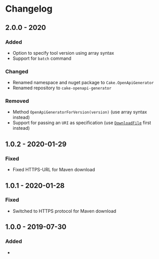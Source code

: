 # Changelog

## 2.0.0 - 2020

### Added

- Option to specify tool version using array syntax
- Support for `batch` command

### Changed

- Renamed namespace and nuget package to `Cake.OpenApiGenerator`
- Renamed repository to `cake-openapi-generator`

### Removed

- Method `OpenApiGeneratorForVersion(version)` (use array syntax instead)
- Support for passing an `URI` as specification (use [`DownloadFile`](https://cakebuild.net/api/Cake.Common.Net/HttpAliases/05F4707C) first instead)

## 1.0.2 - 2020-01-29

### Fixed

- Fixed HTTPS-URL for Maven download

## 1.0.1 - 2020-01-28

### Fixed

- Switched to HTTPS protocol for Maven download

## 1.0.0 - 2019-07-30

### Added

- 